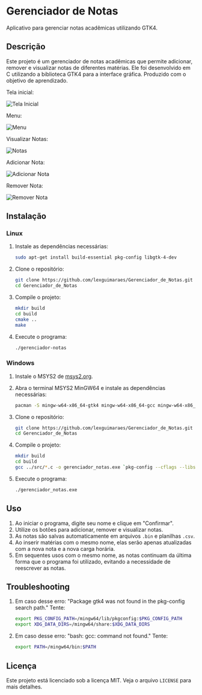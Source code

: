 # Gerenciador de Notas

Aplicativo para gerenciar notas acadêmicas utilizando GTK4.

## Descrição

Este projeto é um gerenciador de notas acadêmicas que permite adicionar, remover e visualizar notas de diferentes matérias. Ele foi desenvolvido em C utilizando a biblioteca GTK4 para a interface gráfica. Produzido com o objetivo de aprendizado.

Tela inicial: 

![Tela Inicial](TelaInicial.png "Tela Inicial")

Menu:

![Menu](Menu.png "Menu")

Visualizar Notas:

![Notas](Notas.png "Notas")

Adicionar Nota:

![Adicionar Nota](AddNota.png "Adicionar Nota")

Remover Nota:

![Remover Nota](RemNota.png "Remover Nota")

## Instalação

### Linux

1. Instale as dependências necessárias:
    ```bash
    sudo apt-get install build-essential pkg-config libgtk-4-dev
    ```

2. Clone o repositório:
    ```bash
    git clone https://github.com/lexguimaraes/Gerenciador_de_Notas.git
    cd Gerenciador_de_Notas
    ```

3. Compile o projeto:
    ```bash
    mkdir build
    cd build
    cmake ..
    make
    ```

4. Execute o programa:
    ```bash
    ./gerenciador-notas
    ```

### Windows

1. Instale o MSYS2 de [msys2.org](https://www.msys2.org/).

2. Abra o terminal MSYS2 MinGW64 e instale as dependências necessárias:
    ```bash
    pacman -S mingw-w64-x86_64-gtk4 mingw-w64-x86_64-gcc mingw-w64-x86_64-pkgconf
    ```

3. Clone o repositório:
    ```bash
    git clone https://github.com/lexguimaraes/Gerenciador_de_Notas.git
    cd Gerenciador_de_Notas
    ```

4. Compile o projeto:
    ```bash
    mkdir build
    cd build
    gcc ../src/*.c -o gerenciador_notas.exe `pkg-config --cflags --libs gtk4` -mwindows
    ```

5. Execute o programa:
    ```bash
    ./gerenciador_notas.exe
    ```

## Uso

1. Ao iniciar o programa, digite seu nome e clique em "Confirmar".
2. Utilize os botões para adicionar, remover e visualizar notas.
3. As notas são salvas automaticamente em arquivos `.bin` e planilhas `.csv`.
4. Ao inserir matérias com o mesmo nome, elas serão apenas atualizadas com a nova nota e a nova carga horária.
5. Em sequentes usos com o mesmo nome, as notas continuam da última forma que o programa foi utilizado, evitando a necessidade de reescrever as notas.

## Troubleshooting

1. Em caso desse erro: "Package gtk4 was not found in the pkg-config search path." Tente: 
   ```bash
   export PKG_CONFIG_PATH=/mingw64/lib/pkgconfig:$PKG_CONFIG_PATH
   export XDG_DATA_DIRS=/mingw64/share:$XDG_DATA_DIRS
   ```
2. Em caso desse erro: "bash: gcc: command not found." Tente:
   ```bash
   export PATH=/mingw64/bin:$PATH
   ```

## Licença

Este projeto está licenciado sob a licença MIT. Veja o arquivo `LICENSE` para mais detalhes.
